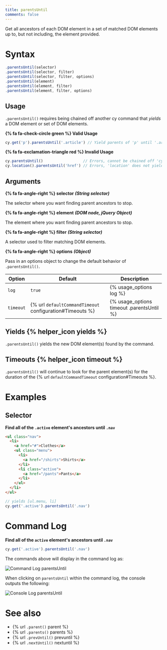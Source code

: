 ```yaml
---
title: parentsUntil
comments: false
---
```


Get all ancestors of each DOM element in a set of matched DOM elements up to, but not including, the element provided.

# Syntax

```javascript
.parentsUntil(selector)
.parentsUntil(selector, filter)
.parentsUntil(selector, filter, options)
.parentsUntil(element)
.parentsUntil(element, filter)
.parentsUntil(element, filter, options)
```

## Usage

`.parentsUntil()` requires being chained off another cy command that *yields* a DOM element or set of DOM elements.

**{% fa fa-check-circle green %} Valid Usage**

```javascript
cy.get('p').parentsUntil('.article') // Yield parents of 'p' until '.article'
```

**{% fa fa-exclamation-triangle red %} Invalid Usage**

```javascript
cy.parentsUntil()                  // Errors, cannot be chained off 'cy'
cy.location().parentsUntil('href') // Errors, 'location' does not yield DOM element
```

## Arguments

**{% fa fa-angle-right %} selector**  ***(String selector)***

The selector where you want finding parent ancestors to stop.

**{% fa fa-angle-right %} element**  ***(DOM node, jQuery Object)***

The element where you want finding parent ancestors to stop.

**{% fa fa-angle-right %} filter**  ***(String selector)***

A selector used to filter matching DOM elements.

**{% fa fa-angle-right %} options**  ***(Object)***

Pass in an options object to change the default behavior of `.parentsUntil()`.

Option | Default | Description
--- | --- | ---
`log` | `true` | {% usage_options log %}
`timeout` | {% url `defaultCommandTimeout` configuration#Timeouts %} | {% usage_options timeout .parentsUntil %}

## Yields {% helper_icon yields %}

`.parentsUntil()` yields the new DOM element(s) found by the command.

## Timeouts {% helper_icon timeout %}

`.parentsUntil()` will continue to look for the parent element(s) for the duration of the {% url `defaultCommandTimeout` configuration#Timeouts %}.

# Examples

## Selector

**Find all of the `.active` element's ancestors until `.nav`**

```html
<ul class="nav">
  <li>
    <a href="#">Clothes</a>
    <ul class="menu">
      <li>
        <a href="/shirts">Shirts</a>
      </li>
      <li class="active">
        <a href="/pants">Pants</a>
      </li>
    </ul>
  </li>
</ul>
```

```javascript
// yields [ul.menu, li]
cy.get('.active').parentsUntil('.nav')
```

# Command Log

**Find all of the `active` element's ancestors until `.nav`**

```javascript
cy.get('.active').parentsUntil('.nav')
```

The commands above will display in the command log as:

![Command Log parentsUntil](/img/api/parentsuntil/get-all-parents-until-nav-selector.png)

When clicking on `parentsUntil` within the command log, the console outputs the following:

![Console Log parentsUntil](/img/api/parentsuntil/show-parents-until-nav-in-console.png)

# See also

- {% url `.parent()` parent %}
- {% url `.parents()` parents %}
- {% url `.prevUntil()` prevuntil %}
- {% url `.nextUntil()` nextuntil %}
